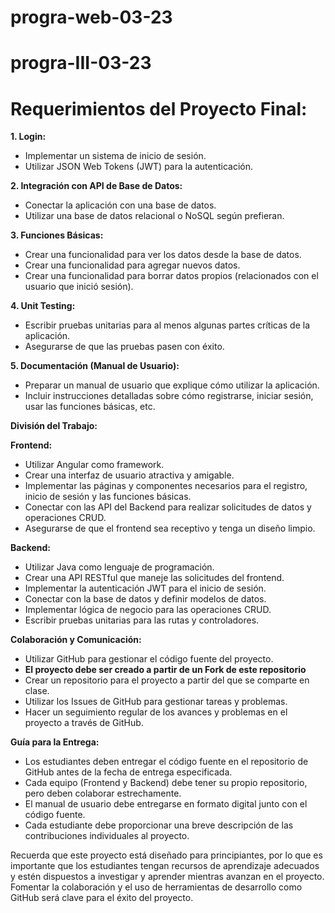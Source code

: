 # progra-web-03-23
# progra-III-03-23

# Requerimientos del Proyecto Final:

**1. Login:**
   - Implementar un sistema de inicio de sesión.
   - Utilizar JSON Web Tokens (JWT) para la autenticación.

**2. Integración con API de Base de Datos:**
   - Conectar la aplicación con una base de datos.
   - Utilizar una base de datos relacional o NoSQL según prefieran.

**3. Funciones Básicas:**
   - Crear una funcionalidad para ver los datos desde la base de datos.
   - Crear una funcionalidad para agregar nuevos datos.
   - Crear una funcionalidad para borrar datos propios (relacionados con el usuario que inició sesión).

**4. Unit Testing:**
   - Escribir pruebas unitarias para al menos algunas partes críticas de la aplicación.
   - Asegurarse de que las pruebas pasen con éxito.

**5. Documentación (Manual de Usuario):**
   - Preparar un manual de usuario que explique cómo utilizar la aplicación.
   - Incluir instrucciones detalladas sobre cómo registrarse, iniciar sesión, usar las funciones básicas, etc.

**División del Trabajo:**

**Frontend:**
   - Utilizar Angular como framework.
   - Crear una interfaz de usuario atractiva y amigable.
   - Implementar las páginas y componentes necesarios para el registro, inicio de sesión y las funciones básicas.
   - Conectar con las API del Backend para realizar solicitudes de datos y operaciones CRUD.
   - Asegurarse de que el frontend sea receptivo y tenga un diseño limpio.

**Backend:**
   - Utilizar Java como lenguaje de programación.
   - Crear una API RESTful que maneje las solicitudes del frontend.
   - Implementar la autenticación JWT para el inicio de sesión.
   - Conectar con la base de datos y definir modelos de datos.
   - Implementar lógica de negocio para las operaciones CRUD.
   - Escribir pruebas unitarias para las rutas y controladores.
   
**Colaboración y Comunicación:**

   - Utilizar GitHub para gestionar el código fuente del proyecto.
   - **El proyecto debe ser creado a partir de un Fork de este repositorio**
   - Crear un repositorio para el proyecto a partir del que se comparte en clase.
   - Utilizar los Issues de GitHub para gestionar tareas y problemas.
   - Hacer un seguimiento regular de los avances y problemas en el proyecto a través de GitHub.
   
**Guía para la Entrega:**

   - Los estudiantes deben entregar el código fuente en el repositorio de GitHub antes de la fecha de entrega especificada.
   - Cada equipo (Frontend y Backend) debe tener su propio repositorio, pero deben colaborar estrechamente.
   - El manual de usuario debe entregarse en formato digital junto con el código fuente.
   - Cada estudiante debe proporcionar una breve descripción de las contribuciones individuales al proyecto.

Recuerda que este proyecto está diseñado para principiantes, por lo que es importante que los estudiantes tengan recursos de aprendizaje adecuados y estén dispuestos a investigar y aprender mientras avanzan en el proyecto. Fomentar la colaboración y el uso de herramientas de desarrollo como GitHub será clave para el éxito del proyecto.

